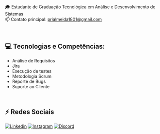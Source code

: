🎓  Estudante de Graduação Tecnológica em Análise e Desenvolvimento de Sistemas<br>
📫  Contato principal: prialmeida1801@gmail.com

<br>

## 💻 Tecnologias e Competências: 
  - Análise de Requisitos
  - Jira
  - Execução de testes
  - Metodologia Scrum
  - Reporte de Bugs
  - Suporte ao Cliente

  
  
<br>

## ⚡ Redes Sociais 

[![Linkedin](https://img.shields.io/badge/LinkedIn-0077B5?style=for-the-badge&logo=linkedin&logoColor=white)](https://www.linkedin.com/in/priscilasilva1801/)
[![Instagram](https://img.shields.io/badge/Instagram-e02c6f?style=for-the-badge&logo=instagram&logoColor=white)](https://www.instagram.com/priscilatuk/?hl=pt-br)
[![Discord](https://img.shields.io/badge/Discord-7289DA?style=for-the-badge&logo=discord&logoColor=white)](https://discord.com/channels/@me)

  
